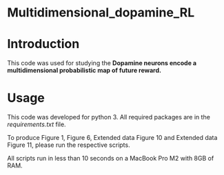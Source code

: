 # Multidimensional_dopamine_RL

# Introduction  

This code was used for studying the **Dopamine neurons encode a multidimensional probabilistic map of future reward.**

# Usage

This code was developed for python 3. All required packages are in the _requirements.txt_ file. 

To produce Figure 1, Figure 6, Extended data Figure 10 and Extended data Figure 11, please run the respective scripts. 

All scripts run in less than 10 seconds on a MacBook Pro M2 with 8GB of RAM.

